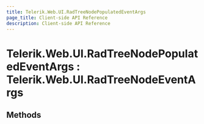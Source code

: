 ```yaml
---
title: Telerik.Web.UI.RadTreeNodePopulatedEventArgs
page_title: Client-side API Reference
description: Client-side API Reference
---
```


# Telerik.Web.UI.RadTreeNodePopulatedEventArgs : Telerik.Web.UI.RadTreeNodeEventArgs

## Methods